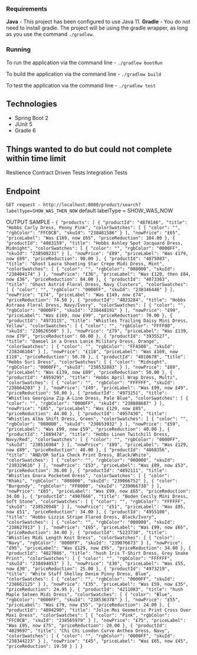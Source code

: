### Requirements
**Java** - This project has been configured to use Java 11. 
**Gradle** - You do not need to install gradle. The project will be using the gradle wrapper, as long as you use the command `./gradlew`.  

### Running
To run the application via the command line - `./gradlew bootRun`

To build the application via the command line - `./gradlew build`

To test the application via the command line - `./gradlew test`

## Technologies
* Spring Boot 2
* JUnit 5
* Gradle 6

## Things wanted to do but could not complete within time limit
Resilience
Contract Driven Tests
Integration Tests

## Endpoint
`GET request - http://localhost:8080/product/search?labelType=SHOW_WAS_THEN_NOW`
default labelType = SHOW_WAS_NOW

OUTPUT SAMPLE -
`{
     "products": [
         {
             "productId": "4870146",
             "title": "Hobbs Carly Dress, Peony Pink",
             "colorSwatches": [
                 {
                     "color": "",
                     "rgbColor": "FFC0CB",
                     "skuId": "238481586"
                 }
             ],
             "nowPrice": "£65",
             "priceLabel": "Was £169, now £65",
             "priceReduction": 104.00
         },
         {
             "productId": "4883159",
             "title": "Hobbs Ashley Spot Jacquard Dress, Midnight",
             "colorSwatches": [
                 {
                     "color": "",
                     "rgbColor": "0000FF",
                     "skuId": "238508231"
                 }
             ],
             "nowPrice": "£89",
             "priceLabel": "Was £179, now £89",
             "priceReduction": 90.00
         },
         {
             "productId": "4875083",
             "title": "Ghost Laura Shooting Star Crepe Midi Dress, Mint",
             "colorSwatches": [
                 {
                     "color": "",
                     "rgbColor": "008000",
                     "skuId": "238404174"
                 }
             ],
             "nowPrice": "£36",
             "priceLabel": "Was £120, then £84, now £36",
             "priceReduction": 84.00
         },
         {
             "productId": "4873363",
             "title": "Ghost Astrid Floral Dress, Navy Clusters",
             "colorSwatches": [
                 {
                     "color": "",
                     "rgbColor": "0000FF",
                     "skuId": "238346446"
                 }
             ],
             "nowPrice": "£74",
             "priceLabel": "Was £149, now £74",
             "priceReduction": 74.50
         },
         {
             "productId": "4823284",
             "title": "Hobbs Astraea Floral Dress, Navy/Ivory",
             "colorSwatches": [
                 {
                     "color": "",
                     "rgbColor": "0000FF",
                     "skuId": "238448191"
                 }
             ],
             "nowPrice": "£99",
             "priceLabel": "Was £169, now £99",
             "priceReduction": 70.00
         },
         {
             "productId": "4973115",
             "title": "Whistles Trailing Daisy Mini Dress, Yellow",
             "colorSwatches": [
                 {
                     "color": "",
                     "rgbColor": "FFFF00",
                     "skuId": "238626560"
                 }
             ],
             "nowPrice": "£79",
             "priceLabel": "Was £139, now £79",
             "priceReduction": 60.00
         },
         {
             "productId": "3935527",
             "title": "Damsel in a Dress Lanie Military Dress, Orange",
             "colorSwatches": [
                 {
                     "color": "",
                     "rgbColor": "FFA500",
                     "skuId": "238246104"
                 }
             ],
             "nowPrice": "£118",
             "priceLabel": "Was £169, now £118",
             "priceReduction": 50.70
         },
         {
             "productId": "4810678",
             "title": "Hobbs Suri Dress",
             "colorSwatches": [
                 {
                     "color": "Midnight",
                     "rgbColor": "0000FF",
                     "skuId": "238532883"
                 }
             ],
             "nowPrice": "£89",
             "priceLabel": "Was £139, now £89",
             "priceReduction": 50.00
         },
         {
             "productId": "4959295",
             "title": "Hobbs April Wrap Dress, Multi",
             "colorSwatches": [
                 {
                     "color": "",
                     "rgbColor": "FFFFFF",
                     "skuId": "238664203"
                 }
             ],
             "nowPrice": "£49",
             "priceLabel": "Was £99, now £49",
             "priceReduction": 50.00
         },
         {
             "productId": "4973251",
             "title": "Whistles Georgina Zip A-Line Dress, Pale Blue",
             "colorSwatches": [
                 {
                     "color": "",
                     "rgbColor": "0000FF",
                     "skuId": "238888687"
                 }
             ],
             "nowPrice": "£85",
             "priceLabel": "Was £129, now £85",
             "priceReduction": 44.00
         },
         {
             "productId": "4957430",
             "title": "Whistles Alba Shift Dress, Green",
             "colorSwatches": [
                 {
                     "color": "",
                     "rgbColor": "008000",
                     "skuId": "238653932"
                 }
             ],
             "nowPrice": "£59",
             "priceLabel": "Was £99, now £59",
             "priceReduction": 40.00
         },
         {
             "productId": "1889474",
             "title": "Hobbs Linen Twitchill Dress, Navy/Red",
             "colorSwatches": [
                 {
                     "color": "",
                     "rgbColor": "0000FF",
                     "skuId": "238516984"
                 }
             ],
             "nowPrice": "£89",
             "priceLabel": "Was £129, now £89",
             "priceReduction": 40.00
         },
         {
             "productId": "4868356",
             "title": "AND/OR Sofia Check Print Dress, Black/White",
             "colorSwatches": [
                 {
                     "color": "",
                     "rgbColor": "000000",
                     "skuId": "238329616"
                 }
             ],
             "nowPrice": "£53",
             "priceLabel": "Was £89, now £53",
             "priceReduction": 36.00
         },
         {
             "productId": "4892111",
             "title": "Whistles Enora Pocketed Dress",
             "colorSwatches": [
                 {
                     "color": "Khaki",
                     "rgbColor": "008000",
                     "skuId": "239066752"
                 },
                 {
                     "color": "Burgundy",
                     "rgbColor": "FF0000",
                     "skuId": "239066738"
                 }
             ],
             "nowPrice": "£65",
             "priceLabel": "Was £99, now £65",
             "priceReduction": 34.00
         },
         {
             "productId": "4907666",
             "title": "Boden Cecily Mini Dress, Soft Stone",
             "colorSwatches": [
                 {
                     "color": "",
                     "rgbColor": "FFFFFF",
                     "skuId": "238520948"
                 }
             ],
             "nowPrice": "£51",
             "priceLabel": "Was £85, now £51",
             "priceReduction": 34.00
         },
         {
             "productId": "4955100",
             "title": "Hobbs Lizzie Stripe Flared Dress, Black/Ivory",
             "colorSwatches": [
                 {
                     "color": "",
                     "rgbColor": "000000",
                     "skuId": "238627913"
                 }
             ],
             "nowPrice": "£65",
             "priceLabel": "Was £99, now £65",
             "priceReduction": 34.00
         },
         {
             "productId": "5223730",
             "title": "Whistles Midi Length Knit Dress",
             "colorSwatches": [
                 {
                     "color": "Navy",
                     "rgbColor": "0000FF",
                     "skuId": "239076673"
                 }
             ],
             "nowPrice": "£95",
             "priceLabel": "Was £129, now £95",
             "priceReduction": 34.00
         },
         {
             "productId": "4827086",
             "title": "hush Iris T-Shirt Dress, Grey Snake Print",
             "colorSwatches": [
                 {
                     "color": "",
                     "rgbColor": "FFFFFF",
                     "skuId": "238494053"
                 }
             ],
             "nowPrice": "£30",
             "priceLabel": "Was £55, now £30",
             "priceReduction": 25.00
         },
         {
             "productId": "4973219",
             "title": "White Stuff Shelley Denim Pinny Dress, Blue",
             "colorSwatches": [
                 {
                     "color": "",
                     "rgbColor": "0000FF",
                     "skuId": "238662125"
                 }
             ],
             "nowPrice": "£35",
             "priceLabel": "Was £59, now £35",
             "priceReduction": 24.95
         },
         {
             "productId": "4211083",
             "title": "hush Maple Sateen Midi Dress",
             "colorSwatches": [
                 {
                     "color": "Blue",
                     "rgbColor": "0000FF",
                     "skuId": "238536378"
                 }
             ],
             "nowPrice": "£55",
             "priceLabel": "Was £79, now £55",
             "priceReduction": 24.00
         },
         {
             "productId": "4894290",
             "title": "Jolie Moi Geometric Print Cross Over Maxi Dress",
             "colorSwatches": [
                 {
                     "color": "Pink",
                     "rgbColor": "FFC0CB",
                     "skuId": "238565979"
                 }
             ],
             "nowPrice": "£75",
             "priceLabel": "Was £95, now £75",
             "priceReduction": 20.00
         },
         {
             "productId": "4829697",
             "title": "Chi Chi London Curve Anthea Dress, Navy",
             "colorSwatches": [
                 {
                     "color": "",
                     "rgbColor": "0000FF",
                     "skuId": "238344223"
                 }
             ],
             "nowPrice": "£45",
             "priceLabel": "Was £65, now £45",
             "priceReduction": 19.50
         }
     ]
 }`

